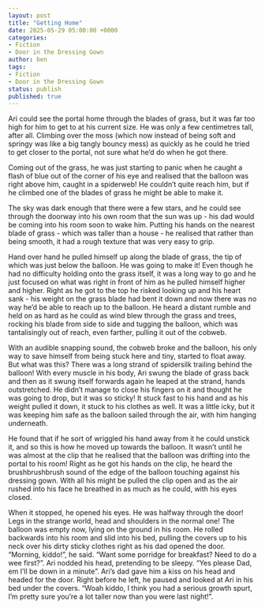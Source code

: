 ```yaml
---
layout: post
title: "Getting Home"
date: 2025-05-29 05:00:00 +0000
categories:
- Fiction
- Door in the Dressing Gown
author: ben
tags:
- Fiction
- Door in the Dressing Gown
status: publish
published: true
---
```

Ari could see the portal home through the blades of grass, but it was far too high for him to get to at his current size. He was only a few centimetres tall, after all. Climbing over the moss (which now instead of being soft and springy was like a big tangly bouncy mess) as quickly as he could he tried to get closer to the portal, not sure what he’d do when he got there.

Coming out of the grass, he was just starting to panic when he caught a flash of blue out of the corner of his eye and realised that the balloon was right above him, caught in a spiderweb! He couldn’t quite reach him, but if he climbed one of the blades of grass he might be able to make it. 

The sky was dark enough that there were a few stars, and he could see through the doorway into his own room that the sun was up - his dad would be coming into his room soon to wake him. Putting his hands on the nearest blade of grass - which was taller than a house - he realised that rather than being smooth, it had a rough texture that was very easy to grip. 

Hand over hand he pulled himself up along the blade of grass, the tip of which was just below the balloon. He was going to make it! Even though he had no difficulty holding onto the grass itself, it was a long way to go and he just focused on what was right in front of him as he pulled himself higher and higher. Right as he got to the top he risked looking up and his heart sank - his weight on the grass blade had bent it down and now there was no way he’d be able to reach up to the balloon. He heard a distant rumble and held on as hard as he could as wind blew through the grass and trees, rocking his blade from side to side and tugging the balloon, which was tantalisingly out of reach, even farther, pulling it out of the cobweb.

With an audible snapping sound, the cobweb broke and the balloon, his only way to save himself from being stuck here and tiny, started to float away. But what was this? There was a long strand of spidersilk trailing behind the balloon! With every muscle in his body, Ari swung the blade of grass back and then as it swung itself forwards again he leaped at the strand, hands outstretched. He didn’t manage to close his fingers on it and thought he was going to drop, but it was so sticky! It stuck fast to his hand and as his weight pulled it down, it stuck to his clothes as well. It was a little icky, but it was keeping him safe as the balloon sailed through the air, with him hanging underneath.

He found that if he sort of wriggled his hand away from it he could unstick it, and so this is how he moved up towards the balloon. It wasn’t until he was almost at the clip that he realised that the balloon was drifting into the portal to his room! Right as he got his hands on the clip, he heard the brushbrushbrush sound of the edge of the balloon touching against his dressing gown. With all his might be pulled the clip open and as the air rushed into his face he breathed in as much as he could, with his eyes closed.

When it stopped, he opened his eyes. He was halfway through the door! Legs in the strange world, head and shoulders in the normal one! The balloon was empty now, lying on the ground in his room. He rolled backwards into his room and slid into his bed, pulling the covers up to his neck over his dirty sticky clothes right as his dad opened the door. “Morning, kiddo!”, he said. “Want some porridge for breakfast? Need to do a wee first?”. Ari nodded his head, pretending to be sleepy. “Yes please Dad, em I’ll be down in a minute”. Ari’s dad gave him a kiss on his head and headed for the door. Right before he left, he paused and looked at Ari in his bed under the covers. “Woah kiddo, I think you had a serious growth spurt, I’m pretty sure you’re a lot taller now than you were last night!”.